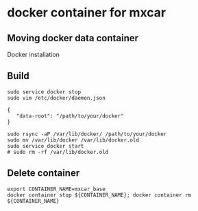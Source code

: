 # docker container for mxcar

## Moving docker data container
Docker installation

## Build
```
sudo service docker stop
sudo vim /etc/docker/daemon.json 
```
```
{ 
   "data-root": "/path/to/your/docker" 
}
```
```
sudo rsync -aP /var/lib/docker/ /path/to/your/docker
sudo mv /var/lib/docker /var/lib/docker.old
sudo service docker start
# sudo rm -rf /var/lib/docker.old
```


## Delete container
```
export CONTAINER_NAME=mxcar_base
docker container stop ${CONTAINER_NAME}; docker container rm ${CONTAINER_NAME}
```


